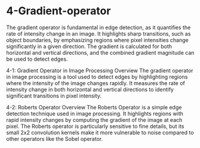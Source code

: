 # 4-Gradient-operator
The gradient operator is fundamental in edge detection, as it quantifies the rate of intensity change in an image.
It highlights sharp transitions, such as object boundaries, by emphasizing regions where pixel intensities change significantly in a given direction. The gradient is calculated for both horizontal and vertical directions, and the combined gradient magnitude can be used to detect edges.

4-1: Gradient Operator in Image Processing
Overview
The gradient operator in image processing is a tool used to detect edges by highlighting regions where the intensity of the image changes rapidly. It measures the rate of intensity change in both horizontal and vertical directions to identify significant transitions in pixel intensity.

4-2: Roberts Operator
Overview
The Roberts Operator is a simple edge detection technique used in image processing. It highlights regions with rapid intensity changes by computing the gradient of the image at each pixel. The Roberts operator is particularly sensitive to fine details, but its small 2x2 convolution kernels make it more vulnerable to noise compared to other operators like the Sobel operator.
